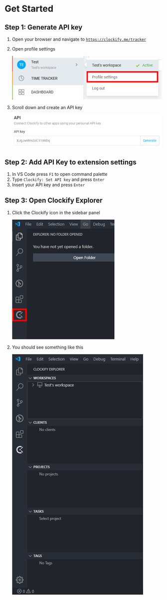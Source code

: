 # Get Started
## Step 1: Generate API key
1. Open your browser and navigate to [`https://clockify.me/tracker`](https://clockify.me/tracker)
2. Open profile settings

    ![Open Profile](images/getstarted/openprofile.png)
3. Scroll down and create an API key

    ![API Key](images/getstarted/apikey.png)

## Step 2: Add API Key to extension settings
1. In VS Code press `F1` to open command palette
2. Type `Clockify: Set API key` and press `Enter`
3. Insert your API key and press `Enter`

## Step 3: Open Clockify Explorer
1. Click the Clockify icon in the sidebar panel

    ![Icon in Sidebar](images/getstarted/sidebaricon.png)

2. You should see something like this

    ![Treeview preview](images/getstarted/treeviewpreview.png)

